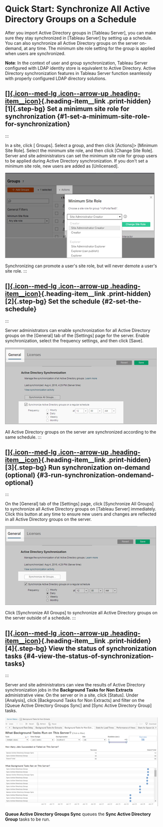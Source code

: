 

Quick Start: Synchronize All Active Directory Groups on a Schedule
==================================================================
After you import Active Directory groups in [Tableau
Server], you can make sure they stay synchronized
in [Tableau Server] by setting up a schedule. You
can also synchronize all Active Directory groups on the server
on-demand, at any time. The minimum site role setting for the group is
applied when users are synchronized.

**Note**: In the context of user and group synchronization, Tableau
Server configured with LDAP identity store is equivalent to Active
Directory. Active Directory synchronization features in Tableau Server
function seamlessly with properly configured LDAP directory solutions.



[[]{.icon--med-lg .icon--arrow-up .heading-item__icon}](https://help.tableau.com/current/server/en-us/qs_ad_group_sync.htm#){.heading-item__link .print-hidden} [1]{.step-bg} Set a minimum site role for synchronization {#1-set-a-minimum-site-role-for-synchronization}
-------------------------------------------------------------------------------------------------------------------------------------------------------------------------------------------------------------------------
:::

In a site, click [ Groups]. Select a group, and then click
[Actions]\> [Minimum Site Role]. Select the
minimum site role, and then click [Change Site Role]. Server
and site administrators can set the minimum site role for group users to
be applied during Active Directory synchronization. If you don\'t set a
minimum site role, new users are added as [Unlicensed].

![](./images/qs_adsync_1.png)

Synchronizing can promote a user\'s site role, but will never demote a
user\'s site role.
:::



[[]{.icon--med-lg .icon--arrow-up .heading-item__icon}](https://help.tableau.com/current/server/en-us/qs_ad_group_sync.htm#){.heading-item__link .print-hidden} [2]{.step-bg} Set the schedule {#2-set-the-schedule}
----------------------------------------------------------------------------------------------------------------------------------------------------------------------------------------------
:::

Server administrators can enable synchronization for all Active
Directory groups on the [General] tab of the
[Settings] page for the server. Enable synchronization,
select the frequency settings, and then click [Save].

![](./images/qs_adsync_2.png)

All Active Directory groups on the server are synchronized according to
the same schedule.
:::



[[]{.icon--med-lg .icon--arrow-up .heading-item__icon}](https://help.tableau.com/current/server/en-us/qs_ad_group_sync.htm#){.heading-item__link .print-hidden} [3]{.step-bg} Run synchronization on-demand (optional) {#3-run-synchronization-ondemand-optional}
----------------------------------------------------------------------------------------------------------------------------------------------------------------------------------------------------------------------
:::

On the [General] tab of the [Settings] page,
click [Synchronize All Groups] to synchronize all Active
Directory groups on [Tableau Server] immediately.
Click this button at any time to ensure new users and changes are
reflected in all Active Directory groups on the server.

![](./images/qs_adsync_3.png)

Click [Synchronize All Groups] to synchronize all Active
Directory groups on the server outside of a schedule.
:::



[[]{.icon--med-lg .icon--arrow-up .heading-item__icon}](https://help.tableau.com/current/server/en-us/qs_ad_group_sync.htm#){.heading-item__link .print-hidden} [4]{.step-bg} View the status of synchronization tasks {#4-view-the-status-of-synchronization-tasks}
----------------------------------------------------------------------------------------------------------------------------------------------------------------------------------------------------------------------
:::

Server and site administrators can view the results of Active Directory
synchronization jobs in the **Background Tasks for Non Extracts**
administrative view. On the server or in a site, click
[Status]. Under [Analysis], click [Background
Tasks for Non Extracts] and filter on the [Queue Active
Directory Groups Sync] and [Sync Active Directory
Group] tasks.

![](./images/groups_adsync_viewtasks.png)

**Queue Active Directory Groups Sync** queues the **Sync Active
Directory Group** tasks to be run.
